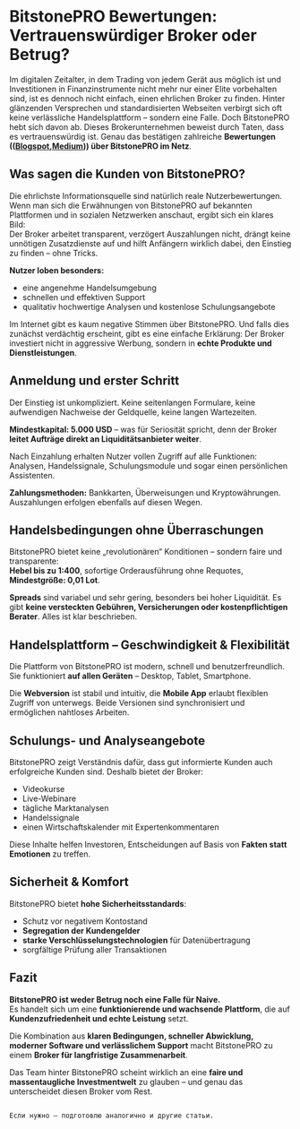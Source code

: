 
# BitstonePRO Bewertungen: Vertrauenswürdiger Broker oder Betrug?

Im digitalen Zeitalter, in dem Trading von jedem Gerät aus möglich ist und Investitionen in Finanzinstrumente nicht mehr nur einer Elite vorbehalten sind, ist es dennoch nicht einfach, einen ehrlichen Broker zu finden. Hinter glänzenden Versprechen und standardisierten Webseiten verbirgt sich oft keine verlässliche Handelsplattform – sondern eine Falle. Doch BitstonePRO hebt sich davon ab. Dieses Brokerunternehmen beweist durch Taten, dass es vertrauenswürdig ist. Genau das bestätigen zahlreiche **Bewertungen (([Blogspot](https://BitstonePRO.blogspot.com/2025/05/BitstonePRO-bewertungen-ist-dieser.html),[Medium](https://medium.com/@joaerodtigueortega/BitstonePRO-bewertungen-wenn-trading-gewinn-und-freude-bringt-f18ba5153524))) über BitstonePRO im Netz**.

## Was sagen die Kunden von BitstonePRO?

Die ehrlichste Informationsquelle sind natürlich reale Nutzerbewertungen. Wenn man sich die Erwähnungen von BitstonePRO auf bekannten Plattformen und in sozialen Netzwerken anschaut, ergibt sich ein klares Bild:  
Der Broker arbeitet transparent, verzögert Auszahlungen nicht, drängt keine unnötigen Zusatzdienste auf und hilft Anfängern wirklich dabei, den Einstieg zu finden – ohne Tricks.

**Nutzer loben besonders:**
- eine angenehme Handelsumgebung
- schnellen und effektiven Support
- qualitativ hochwertige Analysen und kostenlose Schulungsangebote

Im Internet gibt es kaum negative Stimmen über BitstonePRO. Und falls dies zunächst verdächtig erscheint, gibt es eine einfache Erklärung: Der Broker investiert nicht in aggressive Werbung, sondern in **echte Produkte und Dienstleistungen**.

## Anmeldung und erster Schritt

Der Einstieg ist unkompliziert. Keine seitenlangen Formulare, keine aufwendigen Nachweise der Geldquelle, keine langen Wartezeiten.  

**Mindestkapital: 5.000 USD** – was für Seriosität spricht, denn der Broker **leitet Aufträge direkt an Liquiditätsanbieter weiter**.

Nach Einzahlung erhalten Nutzer vollen Zugriff auf alle Funktionen: Analysen, Handelssignale, Schulungsmodule und sogar einen persönlichen Assistenten.

**Zahlungsmethoden:** Bankkarten, Überweisungen und Kryptowährungen. Auszahlungen erfolgen ebenfalls auf diesen Wegen.

## Handelsbedingungen ohne Überraschungen

BitstonePRO bietet keine „revolutionären“ Konditionen – sondern faire und transparente:  
**Hebel bis zu 1:400**, sofortige Orderausführung ohne Requotes, **Mindestgröße: 0,01 Lot**.

**Spreads** sind variabel und sehr gering, besonders bei hoher Liquidität. Es gibt **keine versteckten Gebühren, Versicherungen oder kostenpflichtigen Berater**. Alles ist klar beschrieben.

## Handelsplattform – Geschwindigkeit & Flexibilität

Die Plattform von BitstonePRO ist modern, schnell und benutzerfreundlich. Sie funktioniert **auf allen Geräten** – Desktop, Tablet, Smartphone.

Die **Webversion** ist stabil und intuitiv, die **Mobile App** erlaubt flexiblen Zugriff von unterwegs. Beide Versionen sind synchronisiert und ermöglichen nahtloses Arbeiten.

## Schulungs- und Analyseangebote

BitstonePRO zeigt Verständnis dafür, dass gut informierte Kunden auch erfolgreiche Kunden sind. Deshalb bietet der Broker:
- Videokurse
- Live-Webinare
- tägliche Marktanalysen
- Handelssignale
- einen Wirtschaftskalender mit Expertenkommentaren

Diese Inhalte helfen Investoren, Entscheidungen auf Basis von **Fakten statt Emotionen** zu treffen.

## Sicherheit & Komfort

BitstonePRO bietet **hohe Sicherheitsstandards**:
- Schutz vor negativem Kontostand
- **Segregation der Kundengelder**  
- **starke Verschlüsselungstechnologien** für Datenübertragung  
- sorgfältige Prüfung aller Transaktionen

## Fazit

**BitstonePRO ist weder Betrug noch eine Falle für Naive.**  
Es handelt sich um eine **funktionierende und wachsende Plattform**, die auf **Kundenzufriedenheit und echte Leistung** setzt.

Die Kombination aus **klaren Bedingungen, schneller Abwicklung, moderner Software und verlässlichem Support** macht BitstonePRO zu einem **Broker für langfristige Zusammenarbeit**.

Das Team hinter BitstonePRO scheint wirklich an eine **faire und massentaugliche Investmentwelt** zu glauben – und genau das unterscheidet diesen Broker vom Rest.
```

Если нужно — подготовлю аналогично и другие статьи.

